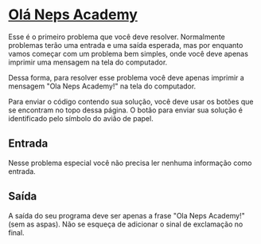 # [Olá Neps Academy](https://neps.academy/br/exercise/1)

Esse é o primeiro problema que você deve resolver. Normalmente problemas terão uma entrada e uma saída esperada, mas por enquanto vamos começar com um problema bem simples, onde você deve apenas imprimir uma mensagem na tela do computador.

Dessa forma, para resolver esse problema você deve apenas imprimir a mensagem "Ola Neps Academy!" na tela do computador.

Para enviar o código contendo sua solução, você deve usar os botões que se encontram no topo dessa página. O botão para enviar sua solução é identificado pelo símbolo do avião de papel.

## Entrada
Nesse problema especial você não precisa ler nenhuma informação como entrada.

## Saída
A saída do seu programa deve ser apenas a frase "Ola Neps Academy!" (sem as aspas). Não se esqueça de adicionar o sinal de exclamação no final.